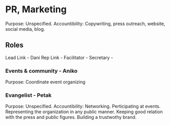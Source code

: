 # PR, Marketing
Purpose: Unspecified.
Accountibility: Copywriting, press outreach, website, social media, blog.

## Roles

Lead Link - Dani
Rep Link - 
Facilitator - 
Secretary - 

### Events & community - Aniko
Purpose: Coordinate event organizing

### Evangelist - Petak
Purpose: Unspecified.
Accountibility: Networking. Perticipating at events. Representing the organization in any public manner. Keeping good relation with the press and public figures. Building a trustwothy brand.
